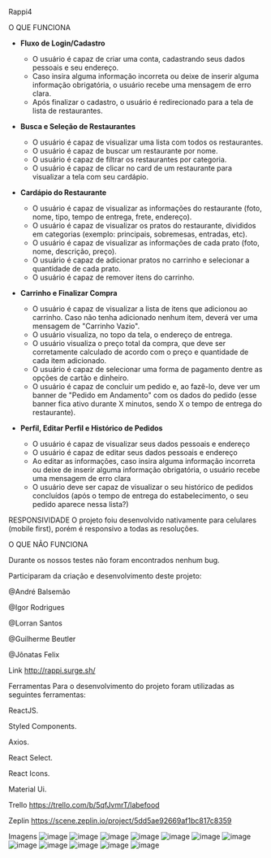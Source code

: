 Rappi4


O QUE FUNCIONA

- **Fluxo de Login/Cadastro**
    - O usuário é capaz de criar uma conta, cadastrando seus dados pessoais e seu endereço.
    - Caso insira alguma informação incorreta ou deixe de inserir alguma informação obrigatória, o usuário recebe uma mensagem de erro clara.
    - Após finalizar o cadastro, o usuário é redirecionado para a tela de lista de restaurantes.

- **Busca e Seleção de Restaurantes**
    - O usuário é capaz de visualizar uma lista com todos os restaurantes.
    - O usuário é capaz de buscar um restaurante por nome.
    - O usuário é capaz de filtrar os restaurantes por categoria.
    - O usuário é capaz de clicar no card de um restaurante para visualizar a tela com seu cardápio.

- **Cardápio do Restaurante**
    - O usuário é capaz de visualizar as informações do restaurante (foto, nome, tipo, tempo de entrega, frete, endereço).
    - O usuário é capaz de visualizar os pratos do restaurante, divididos em categorias (exemplo: principais, sobremesas, entradas, etc).
    - O usuário é capaz de visualizar as informações de cada prato (foto, nome, descrição, preço).
    - O usuário é capaz de adicionar pratos no carrinho e selecionar a quantidade de cada prato.
    - O usuário é capaz de remover itens do carrinho.
    
- **Carrinho e Finalizar Compra**
    - O usuário é capaz de visualizar a lista de itens que adicionou ao carrinho. Caso não tenha adicionado nenhum item, deverá ver uma mensagem de "Carrinho Vazio".
    - O usuário visualiza, no topo da tela, o endereço de entrega.
    - O usuário visualiza o preço total da compra, que deve ser corretamente calculado de acordo com o preço e quantidade de cada item adicionado.
    - O usuário é capaz de selecionar uma forma de pagamento dentre as opções de cartão e dinheiro.
    - O usuário é capaz de concluir um pedido e, ao fazê-lo, deve ver um banner de "Pedido em Andamento" com os dados do pedido (esse banner fica ativo durante X minutos, sendo X o tempo de entrega do restaurante).
    
- **Perfil, Editar Perfil e Histórico de Pedidos**
    - O usuário é capaz de visualizar seus dados pessoais e endereço
    - O usuário é capaz de editar seus dados pessoais e endereço
    - Ao editar as informações, caso insira alguma informação incorreta ou deixe de inserir alguma informação obrigatória, o usuário recebe uma mensagem de erro clara
    - O usuário deve ser capaz de visualizar o seu histórico de pedidos concluídos (após o tempo de entrega do estabelecimento, o seu pedido aparece nessa lista?)

RESPONSIVIDADE
O projeto foiu desenvolvido nativamente para celulares (mobile first), porém é responsivo a todas as resoluções.

O QUE NÃO FUNCIONA

Durante os nossos testes não foram encontrados nenhum bug. 

Participaram da criação e desenvolvimento deste projeto:

@André Balsemão

@Igor Rodrigues

@Lorran Santos

@Guilherme Beutler

@Jônatas Felix

Link
http://rappi.surge.sh/

Ferramentas
Para o desenvolvimento do projeto foram utilizadas as seguintes ferramentas:

ReactJS.

Styled Components.

Axios.

React Select.

React Icons.

Material Ui.

Trello
https://trello.com/b/5qfJvmrT/labefood

Zeplin
https://scene.zeplin.io/project/5dd5ae92669af1bc817c8359

Imagens
![image](https://user-images.githubusercontent.com/104603383/183217542-95704b0d-19ec-4c73-8252-3125a417d8f2.png)
![image](https://user-images.githubusercontent.com/104603383/183217750-9d235605-c029-47e0-8139-cab1c8a35ee0.png)
![image](https://user-images.githubusercontent.com/104603383/183217776-c933fdeb-2bde-4531-9131-21ce606a858c.png)
![image](https://user-images.githubusercontent.com/104603383/183217846-6d39c917-4c6a-480f-bd26-fbb5a4e3bd9c.png)
![image](https://user-images.githubusercontent.com/104603383/183217909-216115bc-e662-46b1-bd38-adee8ce8ee5c.png)
![image](https://user-images.githubusercontent.com/104603383/183217941-1b1cd966-3322-4a10-b70f-d0100a01cd79.png)
![image](https://user-images.githubusercontent.com/104603383/183217980-b53ae3dc-e008-4a51-9999-98bbea6539e1.png)
![image](https://user-images.githubusercontent.com/104603383/183218006-b883346b-bdc9-40ce-bda2-362751fa0bf0.png)
![image](https://user-images.githubusercontent.com/104603383/183218031-d17188b3-2b39-4e30-8b9a-fed0d72a2552.png)
![image](https://user-images.githubusercontent.com/104603383/183218065-9df76945-dee9-4df8-8a06-2b2b23acc8a7.png)
![image](https://user-images.githubusercontent.com/104603383/183218096-6af73ea9-b600-4309-8d4c-21c9f87b0995.png)
![image](https://user-images.githubusercontent.com/104603383/183218154-4f8bf699-ea8d-4f1c-9050-bd607be2a558.png)
